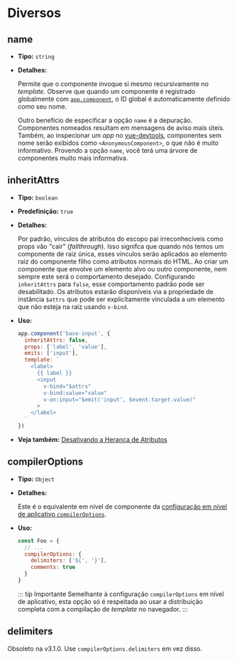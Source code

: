 # Diversos

## name

- **Tipo:** `string`

- **Detalhes:**

  Permite que o componente invoque si mesmo recursivamente no *template*. Observe que quando um componente é registrado globalmente com [`app.component`](/api/application-api.html#component), o ID global é automaticamente definido como seu nome.

  Outro benefício de especificar a opção `name` é a depuração. Componentes nomeados resultam em mensagens de aviso mais úteis. Também, ao inspecionar um *app* no [vue-devtools](https://github.com/vuejs/vue-devtools), componentes sem nome serão exibidos como `<AnonymousComponent>`, o que não é muito informativo. Provendo a opção `name`, você terá uma árvore de componentes muito mais informativa.

## inheritAttrs

- **Tipo:** `boolean`

- **Predefinição:** `true`

- **Detalhes:**

  Por padrão, vínculos de atributos do escopo pai irreconhecíveis como props vão "cair" (*fallthrough*). Isso signifca que quando nós temos um componente de raiz única, esses vínculos serão aplicados ao elemento raiz do componente filho como atributos normais do HTML. Ao criar um componente que envolve um elemento alvo ou outro componente, nem sempre este será o comportamento desejado. Configurando `inheritAttrs` para `false`, esse comportamento padrão pode ser desabilitado. Os atributos estarão disponíveis via a propriedade de instância `$attrs` que pode ser explicitamente vinculada a um elemento que não esteja na raiz usando `v-bind`.

- **Uso:**

  ```js
  app.component('base-input', {
    inheritAttrs: false,
    props: ['label', 'value'],
    emits: ['input'],
    template: `
      <label>
        {{ label }}
        <input
          v-bind="$attrs"
          v-bind:value="value"
          v-on:input="$emit('input', $event.target.value)"
        >
      </label>
    `
  })
  ```

- **Veja também:** [Desativando a Herança de Atributos](../guide/component-attrs.html#desativando-a-heranca-de-atributos)

## compilerOptions <Badge text="3.1+" />

- **Tipo:** `Object`

- **Detalhes:**

  Este é o equivalente em nível de componente da [configuração em nível de aplicativo `compilerOptions`](/api/application-config.html#compileroptions).

- **Uso:**

  ```js
  const Foo = {
    // ...
    compilerOptions: {
      delimiters: ['${', '}'],
      comments: true
    }
  }
  ```

  ::: tip Importante
  Semelhante à configuração `compilerOptions` em nível de aplicativo, esta opção só é respeitada ao usar a distribuição completa com a compilação de *template* no navegador.
  :::

## delimiters <Badge text="deprecated" type="warning" />

Obsoleto na v3.1.0. Use `compilerOptions.delimiters` em vez disso.
